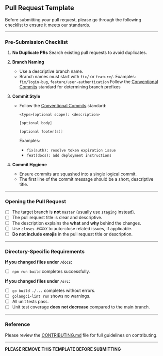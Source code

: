 ## Pull Request Template

Before submitting your pull request, please go through the following checklist to ensure it meets our standards.

---

### Pre-Submission Checklist

1. **No Duplicate PRs**
   Search existing pull requests to avoid duplicates.

2. **Branch Naming**
   - Use a descriptive branch name.
   - Branch names must start with `fix/` or `feature/`.
     Examples: `fix/login-bug`, `feature/user-authentication`
     Follow the [Conventional Commits](https://www.conventionalcommits.org/en/v1.0.0/) standard for determining branch prefixes

1. **Commit Style**
   - Follow the [Conventional Commits](https://www.conventionalcommits.org/en/v1.0.0/) standard:

     ```
     <type>[optional scope]: <description>

     [optional body]

     [optional footer(s)]
     ```

     Examples:
     - `fix(auth): resolve token expiration issue`
     - `feat(docs): add deployment instructions`

2. **Commit Hygiene**
   - Ensure commits are squashed into a single logical commit.
   - The first line of the commit message should be a short, descriptive title.

---

### Opening the Pull Request

- [ ] The target branch is **not** `master` (usually use `staging` instead).
- [ ] The pull request title is clear and descriptive.
- [ ] The description explains the **what** and **why** behind the changes.
- [ ] Use `closes #XXXX` to auto-close related issues, if applicable.
- [ ] **Do not include emojis** in the pull request title or description.

---

### Directory-Specific Requirements

**If you changed files under `/docs`:**

- [ ] `npm run build` completes successfully.

**If you changed files under `/src`:**

- [ ] `go build ./...` completes without errors.
- [ ] `golangci-lint run` shows no warnings.
- [ ] All unit tests pass.
- [ ] Unit test coverage **does not decrease** compared to the main branch.

---

### Reference

Please review the [CONTRIBUTING.md](../CONTRIBUTING.md) file for full guidelines on contributing.

---

**PLEASE REMOVE THIS TEMPLATE BEFORE SUBMITTING**
